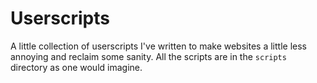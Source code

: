 # Userscripts

A little collection of userscripts I've written to make websites a little less
annoying and reclaim some sanity. All the scripts are in the `scripts` directory
as one would imagine.
